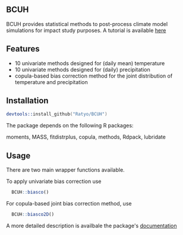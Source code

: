 ## BCUH

BCUH provides statistical methods to post-process climate model simulations for impact study purposes. A tutorial is available [here](https://RatyO.github.io/BCUH)

## Features

 - 10 univariate methods designed for (daily mean) temperature
 - 10 univariate methods designed for (daily) precipitation
 - copula-based bias correction method for the joint distribution of temperature and precipitation
 
## Installation

```s
devtools::install_github("Ratyo/BCUH")
```

The package depends on the following R packages:

moments,
MASS,
fitdistrplus,
copula,
methods,
Rdpack,
lubridate

## Usage

There are two main wrapper functions available. 

To apply univariate bias correction use

```r
  BCUH::biasco()
```

For copula-based joint bias correction method, use

```r
  BCUH::biasco2D()
```


A more detailed description is availbale the package's [documentation](https://RatyO.github.io/BCUH)

